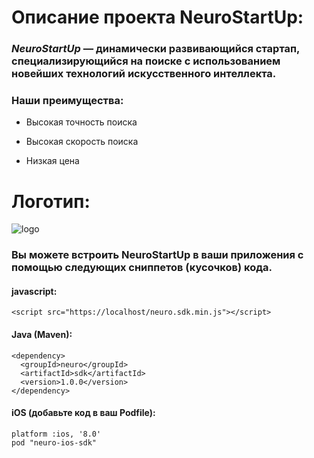 # Описание проекта NeuroStartUp:

### *NeuroStartUp* — динамически развивающийся стартап, специализирующийся на поиске с использованием новейших технологий искусственного интеллекта. 
### Наши преимущества:

* Высокая точность поиска

* Высокая скорость поиска

* Низкая цена

# Логотип:
![logo](https://camo.githubusercontent.com/ace14ee894d150192a7b05b12410738aa65528da742bbce69315a5f441320ea7/68747470733a2f2f692e696d6775722e636f6d2f495a4f525769492e706e67)

### Вы можете встроить NeuroStartUp в ваши приложения с помощью следующих сниппетов (кусочков) кода.
#### javascript:
```<html>
<script src="https://localhost/neuro.sdk.min.js"></script>
```

#### Java (Maven):

```<html>
<dependency>
  <groupId>neuro</groupId>
  <artifactId>sdk</artifactId>   
  <version>1.0.0</version>
</dependency>
```

#### iOS (добавьте код в ваш Podfile):

    platform :ios, '8.0'
    pod "neuro-ios-sdk"
